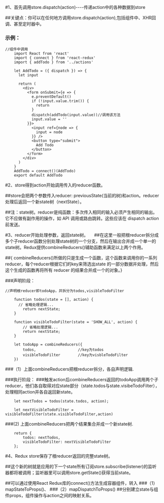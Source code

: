 #1、首先调用store.dispatch(action)----传递action中的各种数据到store

##关键点：你可以在任何地方调用store.dispatch(action),包括组件中、XHR回调、甚至定时器中。
    
### 示例：
 
    //组件中调用
		import React from 'react'
		import { connect } from 'react-redux'
		import { addTodo } from '../actions'

		let AddTodo = ({ dispatch }) => {
		  let input

		  return (
		    <div>
		      <form onSubmit={e => {
		        e.preventDefault()
		        if (!input.value.trim()) {
		          return
		        }
		        dispatch(addTodo(input.value))//调用该方法
		        input.value = ''
		      }}>
		        <input ref={node => {
		          input = node
		        }} />
		        <button type="submit">
		          Add Todo
		        </button>
		      </form>
		    </div>
		  )
		}
		AddTodo = connect()(AddTodo)
		export default AddTodo

#2、store得到action开始调用传入的reducer函数。

##store会把两个参数传入reducer: previousState(当前的树)和action。reducer处理后返回一个新state树（nextState）。

##注：state树。reducer是纯函数：多次传入相同的输入必须产生相同的输出。它不应做有副作用的操作，如 API 调⽤或路由跳转。这些应该在 dispatch action 前发送。

#3、reducer开始处理参数，返回state树。
    
##在这里一般把根reducer拆分成多个子reducer函数分别处理state树的一个分支，然后在输出合并成一个单一的state树。Redux提供combineReducers()辅助函数来满足以上两个作用。
	
##{ combineReducers()所做的只是生成一个函数，这个函数来调用你的一系列reducer，每个reducer根据它们的key来筛选出state 的一部分数据并处理，然后这个生成的函数再将所有 reducer 的结果合并成一个的对象。}

###声明阶段：

    //声明根reducer即todoApp，并拆分为todos,visibleTodoFilter
				
		function todos(state = [], action) {
		  // 省略处理逻辑...
			return nextState;
		}

		function visibleTodoFilter(state = 'SHOW_ALL', action) {
			// 省略处理逻辑...
			return nextState;
		}

		let todoApp = combineReducers({
			todos,                   //key为todos
			visibleTodoFilter        //key为visbleTodoFilter
		})

###（1）上面combineReducers把根reducer拆分，各自声明逻辑.
	
###执行阶段：
###触发action后combineReducers返回的todoApp调用两个子reducer，他们各自取得对应state部分（state.todos与state.visibeTodoFilter），处理相同action并各自返回新state。

		let nextTodos = todos(state.todos, action);

		let nextVisibleTodoFilter = visibleTodoFilter(state.visibleTodoFilter,action)

###(2) 上面combineReducers把两个结果集合并成一个新state树.
		
		return {
			todos: nextTodos,
			visibleTodoFilter: nextVisibleTodoFilter
		};

#4、Redux store保存了根reducer返回的完整state树。
	
##这个新的树就是应用的下一个state所有订阅store.subscribe(listener)的监听器都将被调用；监听器里可以调用store.getState()获得当前state。
	
##可以通过使用React Redux库的connect()方法生成容器组件，转入
###（1）mapStateToProps()、
###（2）mapDispatchToProps()
##分别建立state与组件props，组件操作与action之间的映射关系。



